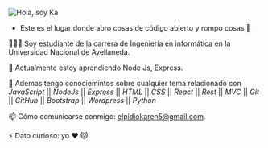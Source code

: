 ![Hola, soy Ka](https://user-images.githubusercontent.com/53590903/121248182-8309fd00-c879-11eb-8382-d1b6ebd5e7d3.png)

- Este es el lugar donde abro cosas de código abierto y rompo cosas 🤣

👩🏾‍💻 Soy estudiante de la carrera de Ingeniería en informática en la Universidad Nacional de Avellaneda. 

🌱 Actualmente estoy aprendiendo Node Js, Express. 

💬 Ademas tengo conociemintos sobre cualquier tema relacionado con
_JavaScript_ || _NodeJs_ || _Express_ || _HTML_ || _CSS_ || _React_ || _Rest_ || _MVC_ || _Git_ || _GitHub_ || _Bootstrap_ || _Wordpress_ || _Python_

📫 Cómo comunicarse conmigo: elpidiokaren5@gmail.com.

⚡ Dato curioso: yo ❤️ 🐱 

